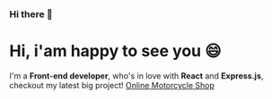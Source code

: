 ### Hi there 👋

<!--
**AlfaOrionis/AlfaOrionis** is a ✨ _special_ ✨ repository because its `README.md` (this file) appears on your GitHub profile.

Here are some ideas to get you started:

- 🔭 I’m currently working on ...
- 🌱 I’m currently learning ...
- 👯 I’m looking to collaborate on ...
- 🤔 I’m looking for help with ...
- 💬 Ask me about ...
- 📫 How to greach me: ...
- 😄 Pronouns: ...
- ⚡ Fun fact: ...
-->



<h1>Hi, i'am happy to see you 😄</h1>
I'm a <strong>Front-end developer</strong>, who's in love with <strong>React</strong> and <strong>Express.js</strong>, checkout my latest big project! <a target="_blank|_self|_parent|_top|framename" href="https://motorcycleshop.herokuapp.com/">Online Motorcycle Shop </a>
